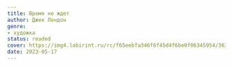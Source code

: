 ```yaml
---
title: Время не ждет
author: Джек Лондон
genre:
- художка
status: readed
cover: https://img4.labirint.ru/rc/f65eebfa346f6f45d4f6be0f06345954/363x561q80/books64/631010/cover.jpg?1565501165
date: 2023-05-17
---
```


